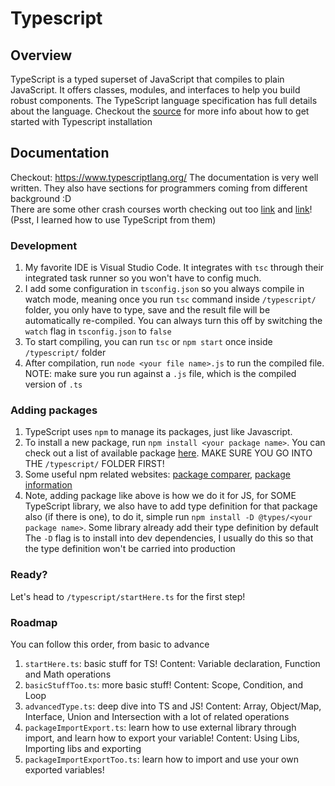 # Typescript

## Overview
TypeScript is a typed superset of JavaScript that compiles to plain JavaScript. It offers classes, modules, and interfaces to help you build robust components. The TypeScript language specification has full details about the language. Checkout the [source](https://code.visualstudio.com/docs/typescript/typescript-compiling) for more info about how to get started with Typescript installation

## **Documentation**
Checkout: https://www.typescriptlang.org/ The documentation is very well written. They also have sections for programmers coming from different background :D
<br>
There are some other crash courses worth checking out too [link](https://www.youtube.com/watch?v=ahCwqrYpIuM) and [link](https://www.youtube.com/watch?v=WBPrJSw7yQA)! (Psst, I learned how to use TypeScript from them)

### **Development**
1. My favorite IDE is Visual Studio Code. It integrates with `tsc` through their integrated task runner so you won't have to config much.
2. I add some configuration in `tsconfig.json` so you always compile in watch mode, meaning once you run `tsc` command inside `/typescript/` folder, you only have to type, save and the result file will be automatically re-compiled. You can always turn this off by switching the `watch` flag in `tsconfig.json` to `false`
3. To start compiling, you can run `tsc` or `npm start` once inside `/typescript/` folder
4. After compilation, run `node <your file name>.js` to run the compiled file. NOTE: make sure you run against a `.js` file, which is the compiled version of `.ts`

### **Adding packages**
1. TypeScript uses `npm` to manage its packages, just like Javascript.
2. To install a new package, run `npm install <your package name>`. You can check out a list of available package [here](https://www.npmjs.com/). MAKE SURE YOU GO INTO THE `/typescript/` FOLDER FIRST!
3. Some useful npm related websites: [package comparer](https://www.npmtrends.com/), [package information](https://bundlephobia.com/)
4. Note, adding package like above is how we do it for JS, for SOME TypeScript library, we also have to add type definition for that package also (if there is one), to do it, simple run `npm install -D @types/<your package name>`. Some library already add their type definition by default
The `-D` flag is to install into dev dependencies, I usually do this so that the type definition won't be carried into production

### **Ready?**
Let's head to `/typescript/startHere.ts` for the first step!

### **Roadmap**
You can follow this order, from basic to advance
1. `startHere.ts`: basic stuff for TS! Content: Variable declaration, Function and Math operations
2. `basicStuffToo.ts`: more basic stuff! Content: Scope, Condition, and Loop
3. `advancedType.ts`: deep dive into TS and JS! Content: Array, Object/Map, Interface, Union and Intersection with a lot of related operations
4. `packageImportExport.ts`: learn how to use external library through import, and learn how to export your variable! Content: Using Libs, Importing libs and exporting
5. `packageImportExportToo.ts`: learn how to import and use your own exported variables!